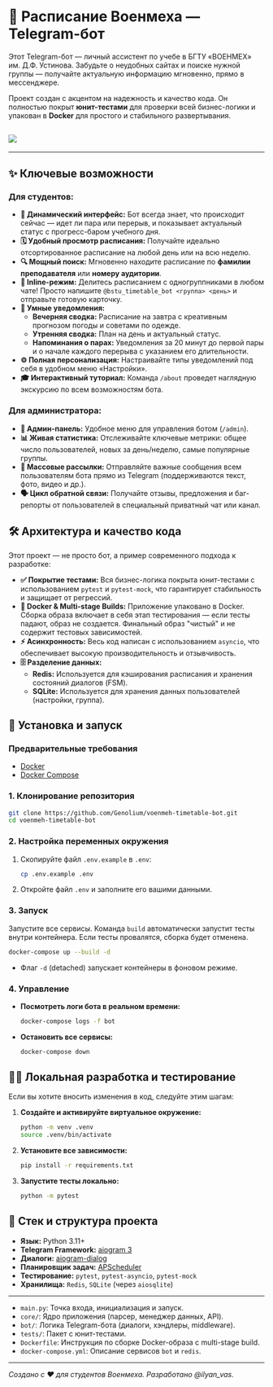 # 🤖 Расписание Военмеха — Telegram-бот

Этот Telegram-бот — личный ассистент по учебе в БГТУ «ВОЕНМЕХ» им. Д.Ф. Устинова. Забудьте о неудобных сайтах и поиске нужной группы — получайте актуальную информацию мгновенно, прямо в мессенджере.

Проект создан с акцентом на надежность и качество кода. Он полностью покрыт **юнит-тестами** для проверки всей бизнес-логики и упакован в **Docker** для простого и стабильного развертывания.

## ![](https://github.com/Genolium/voenmeh-timetable-bot/blob/main/bot/media/work.gif)

---

## ✨ Ключевые возможности

### Для студентов:

- **🚀 Динамический интерфейс:** Бот всегда знает, что происходит сейчас — идет ли пара или перерыв, и показывает актуальный статус с прогресс-баром учебного дня.
- **🗓️ Удобный просмотр расписания:** Получайте идеально отсортированное расписание на любой день или на всю неделю.
- **🔍 Мощный поиск:** Мгновенно находите расписание по **фамилии преподавателя** или **номеру аудитории**.
- **📲 Inline-режим:** Делитесь расписанием с одногруппниками в любом чате! Просто напишите `@bstu_timetable_bot <группа> <день>` и отправьте готовую карточку.
- **🔔 Умные уведомления:**
  - **Вечерняя сводка:** Расписание на завтра с креативным прогнозом погоды и советами по одежде.
  - **Утренняя сводка:** План на день и актуальный статус.
  - **Напоминания о парах:** Уведомления за 20 минут до первой пары и о начале каждого перерыва с указанием его длительности.
- **⚙️ Полная персонализация:** Настраивайте типы уведомлений под себя в удобном меню «Настройки».
- **🎓 Интерактивный туториал:** Команда `/about` проведет наглядную экскурсию по всем возможностям бота.

### Для администратора:

- **👑 Админ-панель:** Удобное меню для управления ботом (`/admin`).
- **📊 Живая статистика:** Отслеживайте ключевые метрики: общее число пользователей, новых за день/неделю, самые популярные группы.
- **📣 Массовые рассылки:** Отправляйте важные сообщения всем пользователям бота прямо из Telegram (поддерживаются текст, фото, видео и др.).
- **🗣️ Цикл обратной связи:** Получайте отзывы, предложения и баг-репорты от пользователей в специальный приватный чат или канал.

## 🛠️ Архитектура и качество кода

Этот проект — не просто бот, а пример современного подхода к разработке:

- **✅ Покрытие тестами:** Вся бизнес-логика покрыта юнит-тестами с использованием `pytest` и `pytest-mock`, что гарантирует стабильность и защищает от регрессий.
- **🐳 Docker & Multi-stage Builds:** Приложение упаковано в Docker. Сборка образа включает в себя этап тестирования — если тесты падают, образ не создается. Финальный образ "чистый" и не содержит тестовых зависимостей.
- **⚡ Асинхронность:** Весь код написан с использованием `asyncio`, что обеспечивает высокую производительность и отзывчивость.
- **🗄️ Разделение данных:**
  - **Redis:** Используется для кэширования расписания и хранения состояний диалогов (FSM).
  - **SQLite:** Используется для хранения данных пользователей (настройки, группа).

## 🚀 Установка и запуск

### Предварительные требования

- [Docker](https://www.docker.com/get-started)
- [Docker Compose](https://docs.docker.com/compose/install/)

### 1. Клонирование репозитория

```bash
git clone https://github.com/Genolium/voenmeh-timetable-bot.git
cd voenmeh-timetable-bot
```

### 2. Настройка переменных окружения

1.  Скопируйте файл `.env.example` в `.env`:
    ```bash
    cp .env.example .env
    ```
2.  Откройте файл `.env` и заполните его вашими данными.

### 3. Запуск

Запустите все сервисы. Команда `build` автоматически запустит тесты внутри контейнера. Если тесты провалятся, сборка будет отменена.

```bash
docker-compose up --build -d
```

- Флаг `-d` (detached) запускает контейнеры в фоновом режиме.

### 4. Управление

- **Посмотреть логи бота в реальном времени:**
  ```bash
  docker-compose logs -f bot
  ```
- **Остановить все сервисы:**
  ```bash
  docker-compose down
  ```

## 👨‍💻 Локальная разработка и тестирование

Если вы хотите вносить изменения в код, следуйте этим шагам:

1.  **Создайте и активируйте виртуальное окружение:**
    ```bash
    python -m venv .venv
    source .venv/bin/activate
    ```
2.  **Установите все зависимости:**
    ```bash
    pip install -r requirements.txt
    ```
3.  **Запустите тесты локально:**
    ```bash
    python -m pytest
    ```

## 📂 Стек и структура проекта

- **Язык:** Python 3.11+
- **Telegram Framework:** [aiogram 3](https://github.com/aiogram/aiogram)
- **Диалоги:** [aiogram-dialog](https://github.com/Tishka17/aiogram_dialog)
- **Планировщик задач:** [APScheduler](https://github.com/agronholm/apscheduler)
- **Тестирование:** `pytest`, `pytest-asyncio`, `pytest-mock`
- **Хранилища:** `Redis`, `SQLite` (через `aiosqlite`)

---

- `main.py`: Точка входа, инициализация и запуск.
- `core/`: Ядро приложения (парсер, менеджер данных, API).
- `bot/`: Логика Telegram-бота (диалоги, хэндлеры, middleware).
- `tests/`: Пакет с юнит-тестами.
- `Dockerfile`: Инструкция по сборке Docker-образа с multi-stage build.
- `docker-compose.yml`: Описание сервисов `bot` и `redis`.

---

_Создано с ❤️ для студентов Военмеха. Разработано @ilyan_vas._
